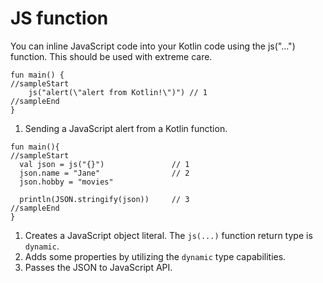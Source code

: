 # JS function

You can inline JavaScript code into your Kotlin code using the js("…") function.
This should be used with extreme care.


```run-kotlin-js
fun main() {
//sampleStart
    js("alert(\"alert from Kotlin!\")") // 1
//sampleEnd    
}
```

1. Sending a JavaScript alert from a Kotlin function. 

```run-kotlin-js
fun main(){
//sampleStart
  val json = js("{}")               // 1
  json.name = "Jane"                // 2
  json.hobby = "movies"
  
  println(JSON.stringify(json))     // 3
//sampleEnd
}
```

1. Creates a JavaScript object literal. The `js(...)` function return type is `dynamic`.
2. Adds some properties by utilizing the `dynamic` type capabilities.
3. Passes the JSON to JavaScript API.

